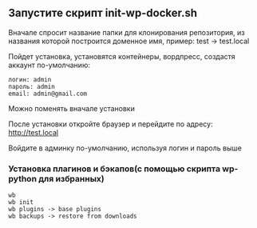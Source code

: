 ## Запустите скрипт init-wp-docker.sh
Вначале спросит название папки для клонирования репозитория, из названия которой построится доменное имя, пример: test -> test.local

Пойдет установка, установятся контейнеры, вордпресс, создастя аккаунт по-умолчанию:

```
логин: admin
пароль: admin
email: admin@gmail.com
```

Можно поменять вначале установки

После установки откройте браузер и перейдите по адресу: http://test.local

Войдите в админку по-умолчанию, используя логин и пароль выше

### Установка плагинов и бэкапов(с помощью скрипта wp-python для избранных)

```
wb
wb init
wb plugins -> base plugins
wb backups -> restore from downloads

```
